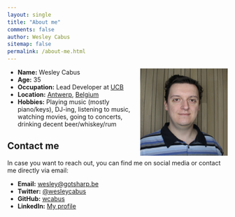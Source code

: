 ```yaml
---
layout: single
title: "About me"
comments: false
author: Wesley Cabus
sitemap: false
permalink: /about-me.html
---
```


<a href="/assets/bio-photo.jpg"><img width="200" height="200" title="Wesley Cabus" align="right" style="border: 0px currentColor; border-image: none; padding-top: 0px; padding-right: 0px; padding-left: 0px; float: right; display: inline; background-image: none;" alt="Wesley Cabus" src="/assets/bio-photo.jpg" border="0"></a>
 
* **Name:** Wesley Cabus
* **Age:** 35  
* **Occupation:**
	Lead Developer at [UCB](https://www.ucb.com/)
* **Location:** [Antwerp](http://en.wikipedia.org/wiki/Antwerp), [Belgium](http://en.wikipedia.org/wiki/Belgium)
* **Hobbies:** Playing music (mostly piano/keys), DJ-ing, listening to music, watching movies, going to concerts, drinking decent beer/whiskey/rum

## Contact me

In case you want to reach out, you can find me on social media or contact me directly via email:

* **Email:** [wesley@gotsharp.be](mailto:wesley@gotsharp.be)
* **Twitter:** [@wesleycabus](https://twitter.com/wesleycabus)
* **GitHub:** [wcabus](https://github.com/wcabus)
* **LinkedIn:** [My profile](https://www.linkedin.com/in/wcabus)
